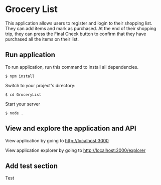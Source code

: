 # Grocery List

This application allows users to register and login to their shopping list.
They can add items and mark as purchased.
At the end of their shopping trip, they can press the Final Check button to confirm that
they have purchased all the items on their list.

## Run application
To run application, run this command to install all dependencies.

```
$ npm install
```

Switch to your project's directory:

```
$ cd GroceryList
```

Start your server

```
$ node .
```

## View and explore the application and API
View application by going to [http://localhost:3000](http://localhost:3000)

View application explorer by going to [http://localhost:3000/explorer](http://localhost:3000/explorer)

## Add test section
Test
